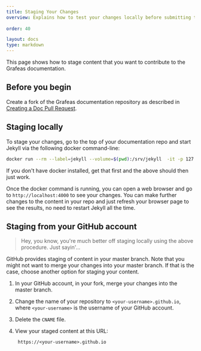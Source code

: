 ```yaml
---
title: Staging Your Changes
overview: Explains how to test your changes locally before submitting them.
              
order: 40

layout: docs
type: markdown
---
```


This page shows how to stage content that you want to contribute
to the Grafeas documentation.

## Before you begin

Create a fork of the Grafeas documentation repository as described in
[Creating a Doc Pull Request](./creating-a-pull-request.html).

## Staging locally

To stage your changes, go to the top of your documentation repo and start Jekyll via the following
docker command-line:

```bash
docker run --rm --label=jekyll --volume=$(pwd):/srv/jekyll  -it -p 127.0.0.1:4000:4000 jekyll/jekyll jekyll serve
```

If you don't have docker installed, get that first and the above should then just work.

Once the docker command is running, you can open a web browser and go to `http://localhost:4000` to see your
changes. You can make further changes to the content in your repo and just refresh your browser page to see
the results, no need to restart Jekyll all the time.

## Staging from your GitHub account

> Hey, you know, you're much better off staging locally using the above procedure. Just sayin'...

GitHub provides staging of content in your master branch. Note that you
might not want to merge your changes into your master branch. If that is
the case, choose another option for staging your content.

1. In your GitHub account, in your fork, merge your changes into
the master branch.

1. Change the name of your repository to `<your-username>.github.io`, where
`<your-username>` is the username of your GitHub account.

1. Delete the `CNAME` file.

1. View your staged content at this URL:

        https://<your-username>.github.io
